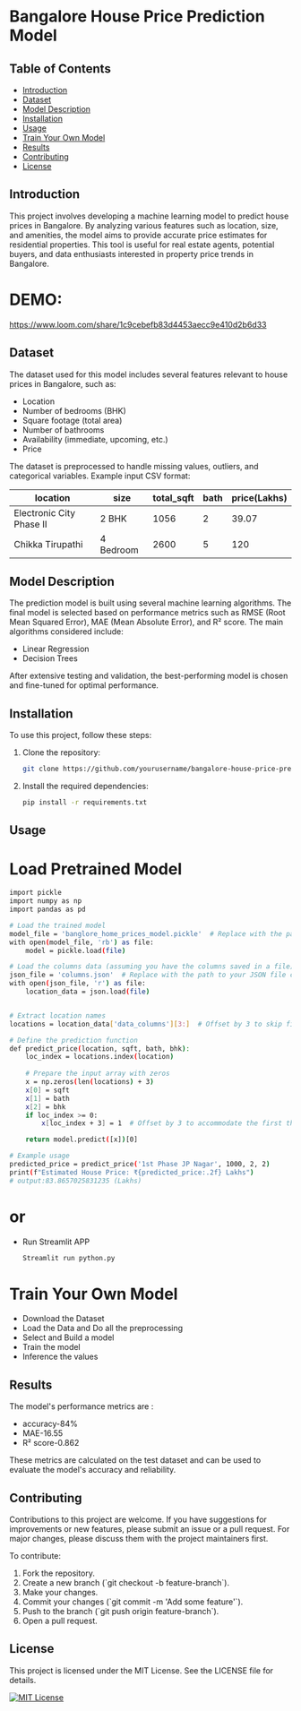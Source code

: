 # Bangalore House Price Prediction Model

## Table of Contents
- [Introduction](#introduction)
- [Dataset](#dataset)
- [Model Description](#model-description)
- [Installation](#installation)
- [Usage](#usage)
- [Train Your Own Model](#train-your-own-model)
- [Results](#results)
- [Contributing](#contributing)
- [License](#license)

## Introduction

This project involves developing a machine learning model to predict house prices in Bangalore. By analyzing various features such as location, size, and amenities, the model aims to provide accurate price estimates for residential properties. This tool is useful for real estate agents, potential buyers, and data enthusiasts interested in property price trends in Bangalore.
# DEMO:
https://www.loom.com/share/1c9cebefb83d4453aecc9e410d2b6d33
## Dataset

The dataset used for this model includes several features relevant to house prices in Bangalore, such as:
- Location
- Number of bedrooms (BHK)
- Square footage (total area)
- Number of bathrooms
- Availability (immediate, upcoming, etc.)
- Price

The dataset is preprocessed to handle missing values, outliers, and categorical variables.
Example input CSV format:

| location                | size      | total_sqft | bath | price(Lakhs) |
|-------------------------|-----------|------------|------|-------|
| Electronic City Phase II| 2 BHK     | 1056       | 2    | 39.07 |
| Chikka Tirupathi        | 4 Bedroom | 2600       | 5    | 120   |


## Model Description

The prediction model is built using several machine learning algorithms. The final model is selected based on performance metrics such as RMSE (Root Mean Squared Error), MAE (Mean Absolute Error), and R² score. The main algorithms considered include:
- Linear Regression
- Decision Trees

After extensive testing and validation, the best-performing model is chosen and fine-tuned for optimal performance.

## Installation

To use this project, follow these steps:

1. Clone the repository:
   ```bash
   git clone https://github.com/yourusername/bangalore-house-price-prediction.git
   ```
2. Install the required dependencies:
   ```bash
   pip install -r requirements.txt
   ```

## Usage
# Load Pretrained Model
```bash
import pickle
import numpy as np
import pandas as pd

# Load the trained model
model_file = 'banglore_home_prices_model.pickle'  # Replace with the path to your trained model file
with open(model_file, 'rb') as file:
    model = pickle.load(file)

# Load the columns data (assuming you have the columns saved in a file)
json_file = 'columns.json'  # Replace with the path to your JSON file containing location names
with open(json_file, 'r') as file:
    location_data = json.load(file)


# Extract location names
locations = location_data['data_columns'][3:]  # Offset by 3 to skip first three non-location columns

# Define the prediction function
def predict_price(location, sqft, bath, bhk):
    loc_index = locations.index(location)
    
    # Prepare the input array with zeros
    x = np.zeros(len(locations) + 3)
    x[0] = sqft
    x[1] = bath
    x[2] = bhk
    if loc_index >= 0:
        x[loc_index + 3] = 1  # Offset by 3 to accommodate the first three columns

    return model.predict([x])[0]

# Example usage
predicted_price = predict_price('1st Phase JP Nagar', 1000, 2, 2)
print(f"Estimated House Price: ₹{predicted_price:.2f} Lakhs")
# output:83.8657025831235 (Lakhs)
```
# or
- Run Streamlit APP
  ```bash
  Streamlit run python.py
  ```
# Train Your Own Model
- Download the Dataset
- Load the Data and Do all the preprocessing
- Select and Build a model
- Train the model
- Inference the values

## Results

The model's performance metrics are :
- accuracy-84%
- MAE-16.55
- R² score-0.862

These metrics are calculated on the test dataset and can be used to evaluate the model's accuracy and reliability.

## Contributing

Contributions to this project are welcome. If you have suggestions for improvements or new features, please submit an issue or a pull request. For major changes, please discuss them with the project maintainers first.

To contribute:

1. Fork the repository.
2. Create a new branch (\`git checkout -b feature-branch\`).
3. Make your changes.
4. Commit your changes (\`git commit -m 'Add some feature'\`).
5. Push to the branch (\`git push origin feature-branch\`).
6. Open a pull request.

## License

This project is licensed under the MIT License. See the LICENSE file for details.

[![MIT License](https://img.shields.io/badge/License-MIT-green.svg)](https://choosealicense.com/licenses/mit/)


